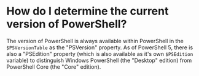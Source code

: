 # How do I determine the current version of PowerShell?

The version of PowerShell is always available within PowerShell in the `$PSVersionTable` as the "PSVersion" property. As of PowerShell 5, there is also a "PSEdition" property \(which is also available as it's own `$PSEdition` variable\) to distinguish Windows PowerShell \(the "Desktop" edition\) from PowerShell Core \(the "Core" edition\).


